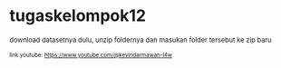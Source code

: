 # tugaskelompok12

<small> download datasetnya dulu, unzip foldernya dan masukan folder tersebut ke zip baru

<small> link youtube: https://www.youtube.com/@kevindarmawan-l4w
